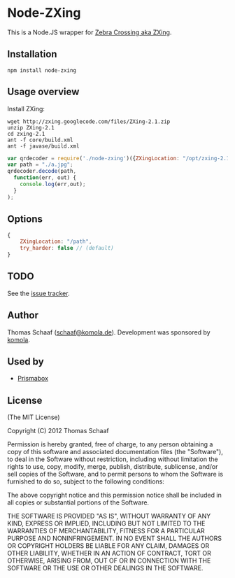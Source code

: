 # Node-ZXing

This is a Node.JS wrapper for [Zebra Crossing aka ZXing](http://code.google.com/p/zxing/).

## Installation

`npm install node-zxing`

## Usage overview

Install ZXing:
```
wget http://zxing.googlecode.com/files/ZXing-2.1.zip
unzip ZXing-2.1
cd zxing-2.1 
ant -f core/build.xml
ant -f javase/build.xml
```

```javascript
var qrdecoder = require('./node-zxing')({ZXingLocation: "/opt/zxing-2.1/"});
var path = "./a.jpg";
qrdecoder.decode(path, 
  function(err, out) {
    console.log(err,out);
  }
);
```

## Options

```javascript
{
	ZXingLocation: "/path",
	try_harder: false // (default)
}
```

## TODO

See the [issue tracker](http://github.com/komola/node-zxing).

## Author

Thomas Schaaf (schaaf@komola.de).
Development was sponsored by [komola](http://www.komola.de/).

## Used by

- [Prismabox](http://prismabox.de/)

## License

(The MIT License)

Copyright (C) 2012 Thomas Schaaf

Permission is hereby granted, free of charge, to any person obtaining a copy
of this software and associated documentation files (the "Software"), to deal
in the Software without restriction, including without limitation the rights
to use, copy, modify, merge, publish, distribute, sublicense, and/or sell
copies of the Software, and to permit persons to whom the Software is
furnished to do so, subject to the following conditions:

The above copyright notice and this permission notice shall be included in
all copies or substantial portions of the Software.

THE SOFTWARE IS PROVIDED "AS IS", WITHOUT WARRANTY OF ANY KIND, EXPRESS OR
IMPLIED, INCLUDING BUT NOT LIMITED TO THE WARRANTIES OF MERCHANTABILITY,
FITNESS FOR A PARTICULAR PURPOSE AND NONINFRINGEMENT. IN NO EVENT SHALL THE
AUTHORS OR COPYRIGHT HOLDERS BE LIABLE FOR ANY CLAIM, DAMAGES OR OTHER
LIABILITY, WHETHER IN AN ACTION OF CONTRACT, TORT OR OTHERWISE, ARISING FROM,
OUT OF OR IN CONNECTION WITH THE SOFTWARE OR THE USE OR OTHER DEALINGS IN
THE SOFTWARE.

